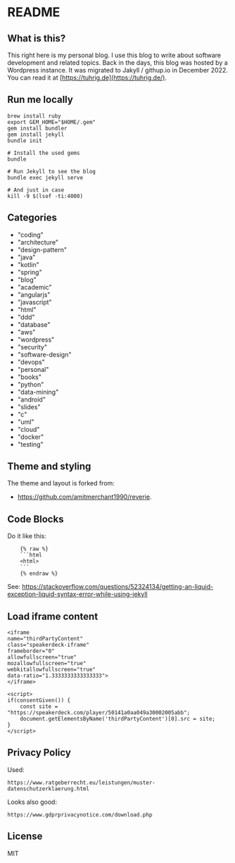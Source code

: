 README
======

## What is this?

This right here is my personal blog.
I use this blog to write about software development and related topics.
Back in the days, this blog was hosted by a Wordpress instance.
It was migrated to Jakyll / githup.io in December 2022.
You can read it at [https://tuhrig.de](https://tuhrig.de/).

## Run me locally

    brew install ruby
    export GEM_HOME="$HOME/.gem"
    gem install bundler
    gem install jekyll 
    bundle init
 
    # Install the used gems
    bundle

    # Run Jekyll to see the blog
    bundle exec jekyll serve

    # And just in case
    kill -9 $(lsof -ti:4000)

## Categories

- "coding"
- "architecture"
- "design-pattern" 
- "java"
- "kotlin" 
- "spring"
- "blog" 
- "academic" 
- "angularjs"
- "javascript"
- "html"
- "ddd"
- "database"
- "aws"
- "wordpress"
- "security"
- "software-design" 
- "devops"
- "personal" 
- "books"
- "python" 
- "data-mining"
- "android"
- "slides"
- "c"
- "uml"
- "cloud"
- "docker"
- "testing"

## Theme and styling

The theme and layout is forked from:

- https://github.com/amitmerchant1990/reverie.

## Code Blocks

Do it like this:

````
    {% raw %}
    ```html
    <html>
    ```
    {% endraw %}
````

See: https://stackoverflow.com/questions/52324134/getting-an-liquid-exception-liquid-syntax-error-while-using-jekyll

## Load iframe content

```
<iframe
name="thirdPartyContent"
class="speakerdeck-iframe"
frameborder="0"
allowfullscreen="true"
mozallowfullscreen="true"
webkitallowfullscreen="true"
data-ratio="1.3333333333333333">
</iframe>

<script>
if(consentGiven()) {
    const site = "https://speakerdeck.com/player/50141a0aa049a30002005abb";
    document.getElementsByName('thirdPartyContent')[0].src = site;
}
</script>
```

## Privacy Policy

Used:

    https://www.ratgeberrecht.eu/leistungen/muster-datenschutzerklaerung.html 

Looks also good:

    https://www.gdprprivacynotice.com/download.php

## License

MIT
